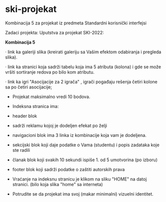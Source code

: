 # ski-projekat
Kombinacija 5 za projekat iz predmeta Standardni korisnički interfejsi

Zadaci projekta:
Uputstva za projekat SKI-2022:

**Kombinacija 5**

·         link ka galeriji slika (kreirati galeriju sa Vašim efektom odabiranja i pregleda slika).

·         link ka stranici koja sadrži tabelu koja ima 5 atributa (kolona) i gde  se može vršiti sortiranje redova po bilo kom atributu.

·         link ka igri "Asocijacije za 2 igrača" , igrači pogađaju rešenja četiri kolone sa po četiri asocijacije;

- Projekat maksimalno vredi 10 bodova.

- Indeksna stranica ima:

 - header blok
 
 - sadrži reklamu kojoj je dodeljen efekat po želji

 - navigacioni blok ima 3 linka iz kombinacije koja vam je dodeljena.
  
 - sekcijski blok koji daje podatke o Vama (studentu) i popis zadataka koje ste radili
 
 - članak blok koji svakih 10 sekundi ispiše 1. od 5 umotvorina (po izboru)

 - footer blok koji sadrži podatke o zaštiti autorskih prava 

 - Vraćanje na indeksnu stranicu je klikom na sliku "HOME" na datoj stranici. (bilo koja slika "home" sa interneta)

 - Potrudite se da projekat ima svoj (makar minimalni) vizuelni identitet.
 
